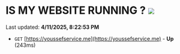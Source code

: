# IS MY WEBSITE RUNNING ? [![](https://img.shields.io/static/v1?label=Sponsor&message=%E2%9D%A4&logo=GitHub&color=%23fe8e86)](https://github.com/sponsors/Youssef-Lehmam)

Last updated: **4/11/2025, 8:22:53 PM**

- `GET` [https://youssefservice.me](https://youssefservice.me) - **Up** (243ms)
